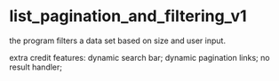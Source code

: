 # list_pagination_and_filtering_v1

the program filters a data set based on size and user input.

extra credit features:
    dynamic search bar;
    dynamic pagination links;
    no result handler;